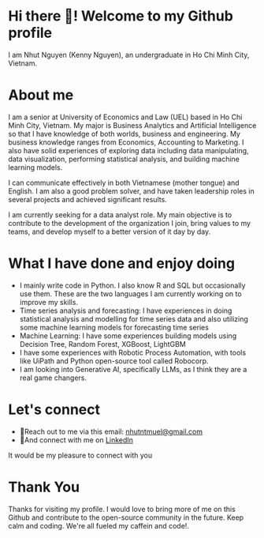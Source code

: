 # Hi there 👋! Welcome to my Github profile

I am Nhut Nguyen (Kenny Nguyen), an undergraduate in Ho Chi Minh City, Vietnam.

# About me
I am a senior at University of Economics and Law (UEL) based in Ho Chi Minh City, Vietnam. My major is Business Analytics and Artificial Intelligence so that I have knowledge of both worlds, business and engineering. My business knowledge ranges from Economics, Accounting to Marketing. I also have solid experiences of exploring data including data manipulating, data visualization, performing statistical analysis, and building machine learning models.

I can communicate effectively in both Vietnamese (mother tongue) and English. I am also a good problem solver, and have taken leadership roles in several projects and achieved significant results.

I am currently seeking for a data analyst role. My main objective is to contribute to the development of the organization I join, bring values to my teams, and develop myself to a better version of it day by day.

# What I have done and enjoy doing 
- I mainly write code in Python. I also know R and SQL but occasionally use them. These are the two languages I am currently working on to improve my skills. 
- Time series analysis and forecasting: I have experiences in doing statistical analysis and modelling for time series data and also utilizing some machine learning models for forecasting time series
- Machine Learning: I have some experiences building models using Decision Tree, Random Forest, XGBoost, LightGBM
- I have some experiences with Robotic Process Automation, with tools like UiPath and Python open-source tool called Robocorp.
- I am looking into Generative AI, specifically LLMs, as I think they are a real game changers. 

# Let's connect
- 📮Reach out to me via this email: nhutntmuel@gmail.com
- 🤝And connect with me on [LinkedIn](https://www.linkedin.com/in/nhutnguyen-tran-minh/)

It would be my pleasure to connect with you

# Thank You
Thanks for visiting my profile. I would love to bring more of me on this Github and contribute to the open-source community in the future. 
Keep calm and coding. We're all fueled my caffein and code!. 

